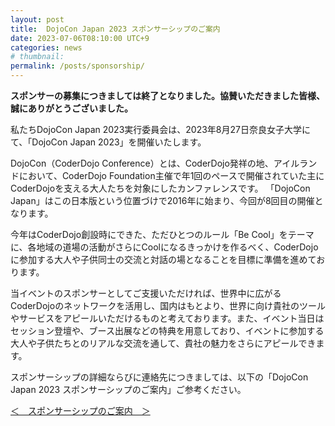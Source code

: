 ```yaml
---
layout: post
title:  DojoCon Japan 2023 スポンサーシップのご案内
date: 2023-07-06T08:10:00 UTC+9
categories: news
# thumbnail: 
permalink: /posts/sponsorship/
---
```


**スポンサーの募集につきましては終了となりました。協賛いただきました皆様、誠にありがとうございました。**

私たちDojoCon Japan 2023実行委員会は、2023年8月27日奈良女子大学にて、「DojoCon Japan 2023」を開催いたします。

DojoCon（CoderDojo Conference）とは、CoderDojo発祥の地、アイルランドにおいて、CoderDojo Foundation主催で年1回のペースで開催されていた主にCoderDojoを支える大人たちを対象にしたカンファレンスです。
「DojoCon Japan」はこの日本版という位置づけで2016年に始まり、今回が8回目の開催となります。

今年はCoderDojo創設時にできた、ただひとつのルール「Be Cool」をテーマに、各地域の道場の活動がさらにCoolになるきっかけを作るべく、CoderDojoに参加する大人や子供同士の交流と対話の場となることを目標に準備を進めております。

当イベントのスポンサーとしてご支援いただければ、世界中に広がるCoderDojoのネットワークを活用し、国内はもとより、世界に向け貴社のツールやサービスをアピールいただけるものと考えております。また、イベント当日はセッション登壇や、ブース出展などの特典を用意しており、イベントに参加する大人や子供たちとのリアルな交流を通して、貴社の魅力をさらにアピールできます。

スポンサーシップの詳細ならびに連絡先につきましては、以下の「DojoCon Japan 2023 スポンサーシップのご案内」ご参考ください。

<div class='entry'>
    <a href='https://drive.google.com/file/d/1yYo67O6y0H6ijJgmfZ9Rido4Hc_IB2nG/view' class='condition' target="_blank">＜　スポンサーシップのご案内　＞</a>
</div>
